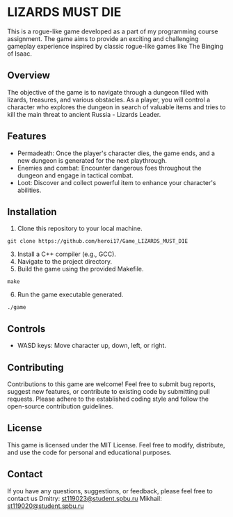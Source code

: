 # LIZARDS MUST DIE

This is a rogue-like game developed as a part of my programming course assignment. The game aims to provide an exciting and challenging gameplay experience inspired by classic rogue-like games like The Binging of Isaac.

## Overview

The objective of the game is to navigate through a dungeon filled with lizards, treasures, and various obstacles. As a player, you will control a character who explores the dungeon in search of valuable items and tries to kill the main threat to ancient Russia - Lizards Leader.

## Features

- Permadeath: Once the player's character dies, the game ends, and a new dungeon is generated for the next playthrough.
- Enemies and combat: Encounter dangerous foes throughout the dungeon and engage in tactical combat.
- Loot: Discover and collect powerful item to enhance your character's abilities.

## Installation

1. Clone this repository to your local machine.
```
git clone https://github.com/heroi17/Game_LIZARDS_MUST_DIE
```
3. Install a C++ compiler (e.g., GCC).
4. Navigate to the project directory.
5. Build the game using the provided Makefile.
```
make
```
6. Run the game executable generated.
```
./game
```

## Controls

- WASD keys: Move character up, down, left, or right.

## Contributing

Contributions to this game are welcome! Feel free to submit bug reports, suggest new features, or contribute to existing code by submitting pull requests. Please adhere to the established coding style and follow the open-source contribution guidelines.

## License

This game is licensed under the MIT License. Feel free to modify, distribute, and use the code for personal and educational purposes.

## Contact

If you have any questions, suggestions, or feedback, please feel free to contact us 
Dmitry: st119023@student.spbu.ru
Mikhail: st119020@student.spbu.ru
